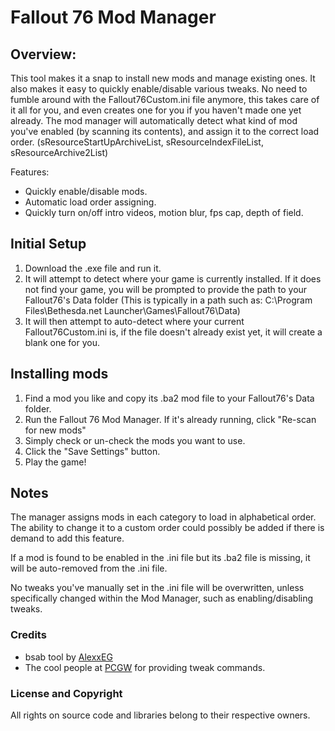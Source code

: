 # Fallout 76 Mod Manager
## Overview:

This tool makes it a snap to install new mods and manage existing ones. It also makes it easy to quickly enable/disable various tweaks.
No need to fumble around with the Fallout76Custom.ini file anymore, this takes care of it all for you, and even creates one for you if you haven't made one yet already.
The mod manager will automatically detect what kind of mod you've enabled (by scanning its contents), and assign it to the correct load order. (sResourceStartUpArchiveList, sResourceIndexFileList, sResourceArchive2List)

Features:
- Quickly enable/disable mods.
- Automatic load order assigning.
- Quickly turn on/off intro videos, motion blur, fps cap, depth of field.

## Initial Setup
1. Download the .exe file and run it.
2. It will attempt to detect where your game is currently installed. If it does not find your game, you will be prompted to provide the path to your Fallout76's Data folder (This is typically in a path such as: C:\Program Files\Bethesda.net Launcher\Games\Fallout76\Data)
3. It will then attempt to auto-detect where your current Fallout76Custom.ini is, if the file doesn't already exist yet, it will create a blank one for you.

## Installing mods
1. Find a mod you like and copy its .ba2 mod file to your Fallout76's Data folder.
2. Run the Fallout 76 Mod Manager. If it's already running, click "Re-scan for new mods"
3. Simply check or un-check the mods you want to use.
4. Click the "Save Settings" button.
5. Play the game!

## Notes
The manager assigns mods in each category to load in alphabetical order. The ability to change it to a custom order could possibly be added if there is demand to add this feature.

If a mod is found to be enabled in the .ini file but its .ba2 file is missing, it will be auto-removed from the .ini file.

No tweaks you've manually set in the .ini file will be overwritten, unless specifically changed within the Mod Manager, such as enabling/disabling tweaks.

### Credits
- bsab tool by [AlexxEG](https://github.com/AlexxEG/BSA_Browser)
- The cool people at [PCGW](https://pcgamingwiki.com/wiki/Fallout_76) for providing tweak commands.

### License and Copyright
All rights on source code and libraries belong to their respective owners.
